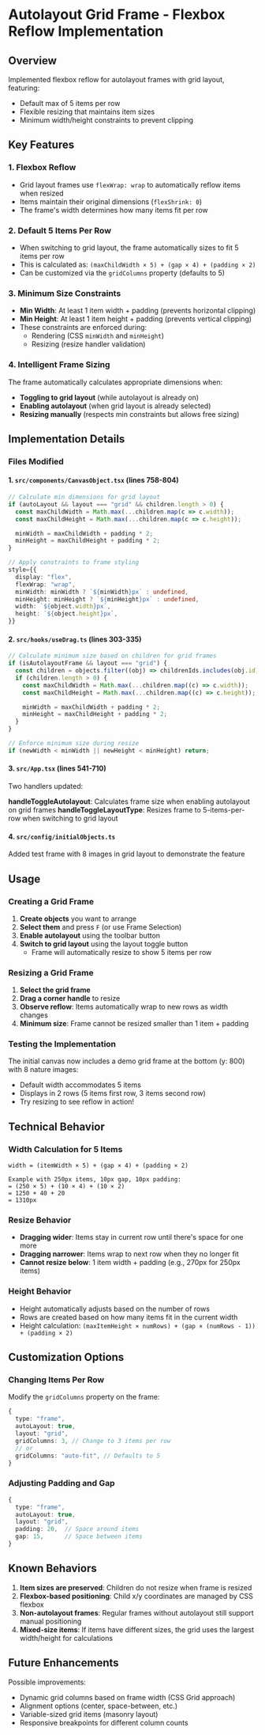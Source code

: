 # Autolayout Grid Frame - Flexbox Reflow Implementation

## Overview

Implemented flexbox reflow for autolayout frames with grid layout, featuring:

- Default max of 5 items per row
- Flexible resizing that maintains item sizes
- Minimum width/height constraints to prevent clipping

## Key Features

### 1. Flexbox Reflow

- Grid layout frames use `flexWrap: wrap` to automatically reflow items when resized
- Items maintain their original dimensions (`flexShrink: 0`)
- The frame's width determines how many items fit per row

### 2. Default 5 Items Per Row

- When switching to grid layout, the frame automatically sizes to fit 5 items per row
- This is calculated as: `(maxChildWidth × 5) + (gap × 4) + (padding × 2)`
- Can be customized via the `gridColumns` property (defaults to 5)

### 3. Minimum Size Constraints

- **Min Width**: At least 1 item width + padding (prevents horizontal clipping)
- **Min Height**: At least 1 item height + padding (prevents vertical clipping)
- These constraints are enforced during:
  - Rendering (CSS `minWidth` and `minHeight`)
  - Resizing (resize handler validation)

### 4. Intelligent Frame Sizing

The frame automatically calculates appropriate dimensions when:

- **Toggling to grid layout** (while autolayout is already on)
- **Enabling autolayout** (when grid layout is already selected)
- **Resizing manually** (respects min constraints but allows free sizing)

## Implementation Details

### Files Modified

#### 1. `src/components/CanvasObject.tsx` (lines 758-804)

```typescript
// Calculate min dimensions for grid layout
if (autoLayout && layout === "grid" && children.length > 0) {
  const maxChildWidth = Math.max(...children.map(c => c.width));
  const maxChildHeight = Math.max(...children.map(c => c.height));

  minWidth = maxChildWidth + padding * 2;
  minHeight = maxChildHeight + padding * 2;
}

// Apply constraints to frame styling
style={{
  display: "flex",
  flexWrap: "wrap",
  minWidth: minWidth ? `${minWidth}px` : undefined,
  minHeight: minHeight ? `${minHeight}px` : undefined,
  width: `${object.width}px`,
  height: `${object.height}px`,
}}
```

#### 2. `src/hooks/useDrag.ts` (lines 303-335)

```typescript
// Calculate minimum size based on children for grid frames
if (isAutolayoutFrame && layout === "grid") {
  const children = objects.filter((obj) => childrenIds.includes(obj.id));
  if (children.length > 0) {
    const maxChildWidth = Math.max(...children.map((c) => c.width));
    const maxChildHeight = Math.max(...children.map((c) => c.height));

    minWidth = maxChildWidth + padding * 2;
    minHeight = maxChildHeight + padding * 2;
  }
}

// Enforce minimum size during resize
if (newWidth < minWidth || newHeight < minHeight) return;
```

#### 3. `src/App.tsx` (lines 541-710)

Two handlers updated:

**handleToggleAutolayout**: Calculates frame size when enabling autolayout on grid frames
**handleToggleLayoutType**: Resizes frame to 5-items-per-row when switching to grid layout

#### 4. `src/config/initialObjects.ts`

Added test frame with 8 images in grid layout to demonstrate the feature

## Usage

### Creating a Grid Frame

1. **Create objects** you want to arrange
2. **Select them** and press `F` (or use Frame Selection)
3. **Enable autolayout** using the toolbar button
4. **Switch to grid layout** using the layout toggle button
   - Frame will automatically resize to show 5 items per row

### Resizing a Grid Frame

1. **Select the grid frame**
2. **Drag a corner handle** to resize
3. **Observe reflow**: Items automatically wrap to new rows as width changes
4. **Minimum size**: Frame cannot be resized smaller than 1 item + padding

### Testing the Implementation

The initial canvas now includes a demo grid frame at the bottom (y: 800) with 8 nature images:

- Default width accommodates 5 items
- Displays in 2 rows (5 items first row, 3 items second row)
- Try resizing to see reflow in action!

## Technical Behavior

### Width Calculation for 5 Items

```
width = (itemWidth × 5) + (gap × 4) + (padding × 2)

Example with 250px items, 10px gap, 10px padding:
= (250 × 5) + (10 × 4) + (10 × 2)
= 1250 + 40 + 20
= 1310px
```

### Resize Behavior

- **Dragging wider**: Items stay in current row until there's space for one more
- **Dragging narrower**: Items wrap to next row when they no longer fit
- **Cannot resize below**: 1 item width + padding (e.g., 270px for 250px items)

### Height Behavior

- Height automatically adjusts based on the number of rows
- Rows are created based on how many items fit in the current width
- Height calculation: `(maxItemHeight × numRows) + (gap × (numRows - 1)) + (padding × 2)`

## Customization Options

### Changing Items Per Row

Modify the `gridColumns` property on the frame:

```typescript
{
  type: "frame",
  autoLayout: true,
  layout: "grid",
  gridColumns: 3, // Change to 3 items per row
  // or
  gridColumns: "auto-fit", // Defaults to 5
}
```

### Adjusting Padding and Gap

```typescript
{
  type: "frame",
  autoLayout: true,
  layout: "grid",
  padding: 20,  // Space around items
  gap: 15,      // Space between items
}
```

## Known Behaviors

1. **Item sizes are preserved**: Children do not resize when frame is resized
2. **Flexbox-based positioning**: Child x/y coordinates are managed by CSS flexbox
3. **Non-autolayout frames**: Regular frames without autolayout still support manual positioning
4. **Mixed-size items**: If items have different sizes, the grid uses the largest width/height for calculations

## Future Enhancements

Possible improvements:

- Dynamic grid columns based on frame width (CSS Grid approach)
- Alignment options (center, space-between, etc.)
- Variable-sized grid items (masonry layout)
- Responsive breakpoints for different column counts
